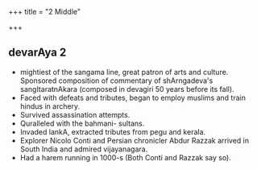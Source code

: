 +++
title = "2 Middle"

+++
## devarAya 2
- mightiest of the sangama line, great patron of arts and culture. Sponsored composition of commentary of shArngadeva's sangItaratnAkara (composed in devagiri 50 years before its fall).
- Faced with defeats and tributes, began to employ muslims and train hindus in archery.
- Survived assassination attempts.
- Quralleled with the bahmani- sultans.
- Invaded lankA, extracted tributes from pegu and kerala.
- Explorer Nicolo Conti and Persian chronicler Abdur Razzak arrived in South India and admired vijayanagara.
- Had a harem running in 1000-s (Both Conti and Razzak say so).


